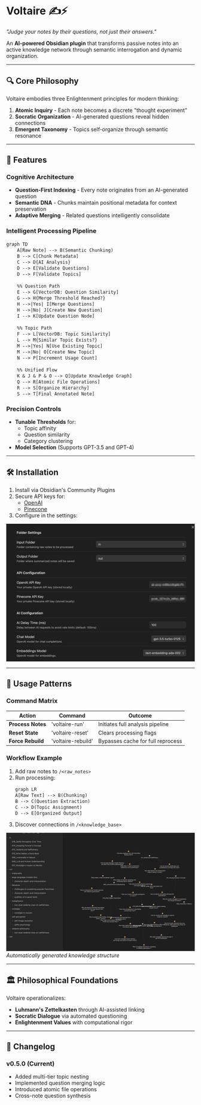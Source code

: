 # Voltaire ✍️⚡  
*"Judge your notes by their questions, not just their answers."*

An **AI-powered Obsidian plugin** that transforms passive notes into an active knowledge network through semantic interrogation and dynamic organization.

---

## 🔍 Core Philosophy  
Voltaire embodies three Enlightenment principles for modern thinking:  
1. **Atomic Inquiry** - Each note becomes a discrete "thought experiment"  
2. **Socratic Organization** - AI-generated questions reveal hidden connections  
3. **Emergent Taxonomy** - Topics self-organize through semantic resonance  

---

## 🚀 Features  
### Cognitive Architecture  
- **Question-First Indexing** - Every note originates from an AI-generated question  
- **Semantic DNA** - Chunks maintain positional metadata for context preservation  
- **Adaptive Merging** - Related questions intelligently consolidate  

### Intelligent Processing Pipeline
```mermaid
graph TD
    A[Raw Note] --> B(Semantic Chunking)
    B --> C[Chunk Metadata]
    C --> D{AI Analysis}
    D --> E[Validate Questions]
    D --> F[Validate Topics]
    
    %% Question Path
    E --> G[VectorDB: Question Similarity]
    G --> H{Merge Threshold Reached?}
    H -->|Yes| I[Merge Questions]
    H -->|No| J[Create New Question]
    I --> K[Update Question Node]
    
    %% Topic Path
    F --> L[VectorDB: Topic Similarity]
    L --> M{Similar Topic Exists?}
    M -->|Yes| N[Use Existing Topic]
    M -->|No| O[Create New Topic]
    N --> P[Increment Usage Count]
    
    %% Unified Flow
    K & J & P & O --> Q[Update Knowledge Graph]
    Q --> R[Atomic File Operations]
    R --> S[Organize Hierarchy]
    S --> T[Final Annotated Note]
```

### Precision Controls  
- **Tunable Thresholds** for:  
  - Topic affinity  
  - Question similarity  
  - Category clustering  
- **Model Selection** (Supports GPT-3.5 and GPT-4)  

---

## 🛠 Installation  
1. Install via Obsidian's Community Plugins  
2. Secure API keys for:  
   - [OpenAI](https://platform.openai.com/api-keys)  
   - [Pinecone](https://docs.pinecone.io/guides/projects/manage-api-keys)  
3. Configure in the settings:  

![Settings Panel](https://raw.githubusercontent.com/kgoel59/Voltaire/refs/heads/master/docs/images/settings_1.png)  

---

## 🧠 Usage Patterns  

### Command Matrix  
| Action | Command | Outcome |
|--------|--------|---------|
| **Process Notes** | 'voltaire-run' | Initiates full analysis pipeline |
| **Reset State** | 'voltaire-reset' | Clears processing flags |
| **Force Rebuild** | 'voltaire-rebuild' | Bypasses cache for full reprocess |

### Workflow Example  
1. Add raw notes to `/<raw_notes>`  
2. Run processing:  
   ```mermaid
   graph LR
   A[Raw Text] --> B(Chunking)
   B --> C(Question Extraction)
   C --> D(Topic Assignment)
   D --> E[Organized Output]
   ```
3. Discover connections in `/<knowledge_base>`  

![Output Example](https://raw.githubusercontent.com/kgoel59/Voltaire/refs/heads/master/docs/images/usage.png)  
*Automatically generated knowledge structure*

---

## 🏛 Philosophical Foundations  
Voltaire operationalizes:  
- **Luhmann's Zettelkasten** through AI-assisted linking  
- **Socratic Dialogue** via automated questioning  
- **Enlightenment Values** with computational rigor  

---

## 📜 Changelog  
### v0.5.0 (Current)  
- Added multi-tier topic nesting  
- Implemented question merging logic  
- Introduced atomic file operations 
- Cross-note question synthesis 
